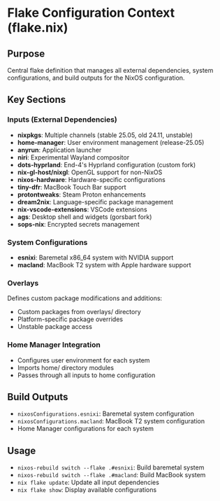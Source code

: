# Flake Configuration Context (flake.nix)

## Purpose
Central flake definition that manages all external dependencies, system configurations, and build outputs for the NixOS configuration.

## Key Sections

### Inputs (External Dependencies)
- **nixpkgs**: Multiple channels (stable 25.05, old 24.11, unstable)
- **home-manager**: User environment management (release-25.05)
- **anyrun**: Application launcher
- **niri**: Experimental Wayland compositor
- **dots-hyprland**: End-4's Hyprland configuration (custom fork)
- **nix-gl-host/nixgl**: OpenGL support for non-NixOS
- **nixos-hardware**: Hardware-specific configurations
- **tiny-dfr**: MacBook Touch Bar support
- **protontweaks**: Steam Proton enhancements
- **dream2nix**: Language-specific package management
- **nix-vscode-extensions**: VSCode extensions
- **ags**: Desktop shell and widgets (gorsbart fork)
- **sops-nix**: Encrypted secrets management

### System Configurations
- **esnixi**: Baremetal x86_64 system with NVIDIA support
- **macland**: MacBook T2 system with Apple hardware support

### Overlays
Defines custom package modifications and additions:
- Custom packages from overlays/ directory
- Platform-specific package overrides
- Unstable package access

### Home Manager Integration
- Configures user environment for each system
- Imports home/ directory modules
- Passes through all inputs to home configuration

## Build Outputs
- `nixosConfigurations.esnixi`: Baremetal system configuration
- `nixosConfigurations.macland`: MacBook T2 system configuration
- Home Manager configurations for each system

## Usage
- `nixos-rebuild switch --flake .#esnixi`: Build baremetal system
- `nixos-rebuild switch --flake .#macland`: Build MacBook system
- `nix flake update`: Update all input dependencies
- `nix flake show`: Display available configurations
